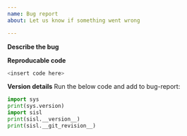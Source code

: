 ```yaml
---
name: Bug report
about: Let us know if something went wrong

---
```


**Describe the bug**

**Reproducable code**
```python
<insert code here>
```

**Version details**
Run the below code and add to bug-report:
```python
import sys
print(sys.version)
import sisl
print(sisl.__version__)
print(sisl.__git_revision__)
```
